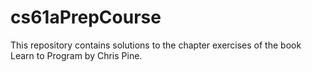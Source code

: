 # cs61aPrepCourse
This repository contains solutions to the chapter exercises of the book Learn to Program by Chris Pine. 
